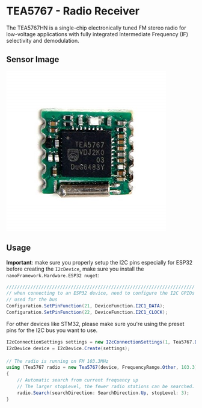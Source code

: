 # TEA5767 - Radio Receiver
The TEA5767HN is a single-chip electronically tuned FM stereo radio for low-voltage applications with fully integrated Intermediate Frequency (IF) selectivity and demodulation. 

## Sensor Image

![sensor](./sensor.jpg)

## Usage

**Important**: make sure you properly setup the I2C pins especially for ESP32 before creating the `I2cDevice`, make sure you install the `nanoFramework.Hardware.ESP32 nuget`:

```csharp
//////////////////////////////////////////////////////////////////////
// when connecting to an ESP32 device, need to configure the I2C GPIOs
// used for the bus
Configuration.SetPinFunction(21, DeviceFunction.I2C1_DATA);
Configuration.SetPinFunction(22, DeviceFunction.I2C1_CLOCK);
```

For other devices like STM32, please make sure you're using the preset pins for the I2C bus you want to use.

```csharp
I2cConnectionSettings settings = new I2cConnectionSettings(1, Tea5767.DefaultI2cAddress);
I2cDevice device = I2cDevice.Create(settings);

// The radio is running on FM 103.3MHz
using (Tea5767 radio = new Tea5767(device, FrequencyRange.Other, 103.3))
{
    // Automatic search from current frequency up
    // The larger stopLevel, the fewer radio stations can be searched.
    radio.Search(searchDirection: SearchDirection.Up, stopLevel: 3);
}
```
